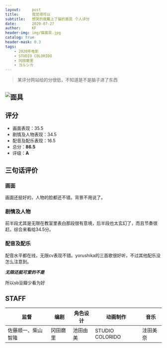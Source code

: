 ```yaml
---
layout:     post
title:      我觉得可以
subtitle:   想哭的我戴上了猫的面具 个人评分
date:       2020-07-27
author:     KF
header-img: img/猫面具.jpg
catalog: true
header-mask: 0.3
tags:
    - 2020年电影
    - STUDIO COLORIDO
    - 冈田磨里
    - ヨルシカ
---
```


>某评分网站给的分很低，不知道是不是脑子进了东西

![面具](https://wx3.sinaimg.cn/large/006IdVaily1gfz2cbn8dhj30u00gv42p.jpg)
----
## 评分

+ 画面表现：35.5
+ 剧情及人物表现：34.5
+ 配音及配乐表现：16.5
+ 总分：**86.5**
+ 评级：**A**

## 三句话评价

### 画面
画面还挺好的，人物的脸都还不错。背景不用说了。
### 剧情及人物
前半段尤其是无限在教室里表白那段很有意境，后半段也太玄幻了，而且节奏很赶。综合来看给34.5分。
### 配音及配乐
配音水平都在线，无限cv表现不错。yorushika的三首歌很好听，不过其他配乐没怎么注意到。

***无限还挺可爱的不是***

所以sb豆瓣少看为好

## STAFF

监督|编剧|角色设计|动画制作|音乐
-|-|-|-|-
佐藤顺一、柴山智隆|冈田磨里|池田由美|STUDIO COLORIDO|洼田美奈
